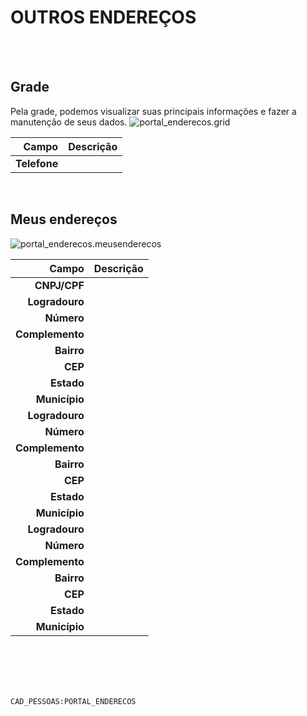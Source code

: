 # OUTROS ENDEREÇOS
<br>
<br>

## Grade
Pela grade, podemos visualizar suas principais informações e fazer a manutenção de seus dados.
![portal_enderecos.grid](https://raw.githubusercontent.com/netforcews/docs-erp/master/geral/imagens/portal_enderecos.grid.png)

Campo | Descrição
--:|---
**Telefone** | 
<br>

## Meus endereços
![portal_enderecos.meusenderecos](https://raw.githubusercontent.com/netforcews/docs-erp/master/geral/imagens/portal_enderecos.meusenderecos.png)

Campo | Descrição
--:|---
**CNPJ/CPF** | 
**Logradouro** | 
**Número** | 
**Complemento** | 
**Bairro** | 
**CEP** | 
**Estado** | 
**Município** | 
**Logradouro** | 
**Número** | 
**Complemento** | 
**Bairro** | 
**CEP** | 
**Estado** | 
**Município** | 
**Logradouro** | 
**Número** | 
**Complemento** | 
**Bairro** | 
**CEP** | 
**Estado** | 
**Município** | 
<br>
<br>
<br>
<br>

```CAD_PESSOAS:PORTAL_ENDERECOS```
